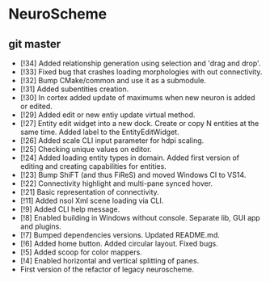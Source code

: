 # NeuroScheme

## git master
* [!34] Added relationship generation using selection and 'drag and drop'.
* [!33] Fixed bug that crashes loading morphologies with out connectivity.
* [!32] Bump CMake/common and use it as a submodule.
* [!31] Added subentities creation.
* [!30] In cortex added update of maximums when new neuron is added or edited.
* [!29] Added edit or new entiy update virtual method.
* [!27] Entity edit widget into a new dock. Create or copy N entities at the same time. Added label to the EntityEditWidget.
* [!26] Added scale CLI input parameter for hdpi scaling.
* [!25] Checking unique values on editor.
* [!24] Added loading entity types in domain. Added first version of editing and creating capabilities for entities.
* [!23] Bump ShiFT (and thus FiReS) and moved Windows CI to VS14.
* [!22] Connectivity highlight and multi-pane synced hover.
* [!21] Basic representation of connectivity.
* [!11] Added nsol Xml scene loading via CLI.
* [!9] Added CLI help message.
* [!8] Enabled building in Windows without console. Separate lib, GUI app and plugins.
* [!7] Bumped dependencies versions. Updated README.md.
* [!6] Added home button. Added circular layout. Fixed bugs.
* [!5] Added scoop for color mappers.
* [!4] Enabled horizontal and vertical splitting of panes.
* First version of the refactor of legacy neuroscheme.
